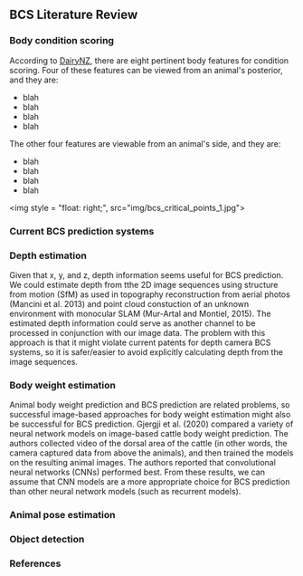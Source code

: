 ## BCS Literature Review

### Body condition scoring
According to [DairyNZ](https://www.dairynz.co.nz/animal/body-condition-scoring/how-to-bcs/#bcs), there are eight pertinent body features for condition scoring. Four of these features can be viewed from an animal's posterior, and they are:
- blah
- blah
- blah
- blah

The other four features are viewable from an animal's side, and they are:
- blah
- blah
- blah
- blah

<!-- ![](img/bcs_critical_points_1.jpg) -->
<!-- ![](img/bcs_critical_points_2.jpg) -->
<!-- ![](img/bcs_critical_points_3.jpg) -->
<!-- ![](img/bcs_critical_points_4.jpg) -->
<img style = "float: right;", src="img/bcs_critical_points_1.jpg">

### Current BCS prediction systems



### Depth estimation
Given that x, y, and z, depth information seems useful for BCS prediction. We could estimate depth from tthe 2D image sequences using structure from motion (SfM) as used in topography reconstruction from aerial photos (Mancini et al. 2013) and point cloud constuction of an unknown environment with monocular SLAM (Mur-Artal and Montiel, 2015). The estimated depth information could serve as another channel to be processed in conjunction with our image data. The problem with this approach is that it might violate current patents for depth camera BCS systems, so it is safer/easier to avoid explicitly calculating depth from the image sequences.


### Body weight estimation
Animal body weight prediction and BCS prediction are related problems, so successful image-based approaches for body weight estimation might also be successful for BCS prediction. Gjergji et al. (2020) compared a variety of neural network models on image-based cattle body weight prediction. The authors collected video of the dorsal area of the cattle (in other words, the camera captured data from above the animals), and then trained the models on the resulting animal images. The authors reported that convolutional neural networks (CNNs) performed best. From these results, we can assume that CNN models are a more appropriate choice for BCS prediction than other neural network models (such as recurrent models). 


### Animal pose estimation


### Object detection


### 



### References
